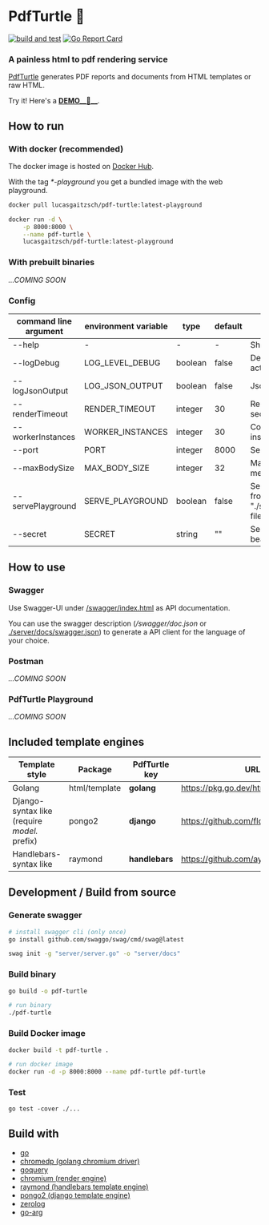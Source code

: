 # PdfTurtle 🐢

[![build and test](https://github.com/lucas-gaitzsch/pdf-turtle/actions/workflows/pipeline.yml/badge.svg)](https://github.com/lucas-gaitzsch/pdf-turtle/actions/workflows/pipeline.yml)
[![Go Report Card](https://goreportcard.com/badge/github.com/lucas-gaitzsch/pdf-turtle)](https://goreportcard.com/report/github.com/lucas-gaitzsch/pdf-turtle)

### A painless html to pdf rendering service

[PdfTurtle](https://github.com/lucas-gaitzsch/pdf-turtle) generates PDF reports and documents from HTML templates or raw HTML.

Try it! Here's a [**DEMO__🐢__**](https://pdfturtle.gaitzsch.dev/).

## How to run

### With docker (recommended)

The docker image is hosted on [Docker Hub](https://hub.docker.com/r/lucasgaitzsch/pdf-turtle).

With the tag _\*-playground_ you get a bundled image with the web playground.

```bash
docker pull lucasgaitzsch/pdf-turtle:latest-playground

docker run -d \
    -p 8000:8000 \
    --name pdf-turtle \
    lucasgaitzsch/pdf-turtle:latest-playground
```

### With prebuilt binaries

_...COMING SOON_

<!-- TODO:!! -->

### Config

| command line argument | environment variable | type    | default | description                                             |
| --------------------- | -------------------- | ------- | ------- | ------------------------------------------------------- |
| --help                | -                    | -       | -       | Show help                                               |
| --logDebug            | LOG_LEVEL_DEBUG      | boolean | false   | Debug log level active                                  |
| --logJsonOutput       | LOG_JSON_OUTPUT      | boolean | false   | Json log output                                         |
| --renderTimeout       | RENDER_TIMEOUT       | integer | 30      | Render timeout in seconds                               |
| --workerInstances     | WORKER_INSTANCES     | integer | 30      | Count of worker instances                               |
| --port                | PORT                 | integer | 8000    | Server port                                             |
| --maxBodySize         | MAX_BODY_SIZE        | integer | 32      | Max body size in megabyte                               |
| --servePlayground     | SERVE_PLAYGROUND     | boolean | false   | Serve playground from path "./static-files/playground/" |
| --secret              | SECRET               | string  | ""      | Secret used as bearer token                             |

## How to use

### Swagger

Use Swagger-UI under [/swagger/index.html](https://pdfturtle.gaitzsch.dev/swagger/index.html) as API documentation.

You can use the swagger description (_/swagger/doc.json_ or [./server/docs/swagger.json](./server/docs/swagger.json)) to generate a API client for the language of your choice.

### Postman

_...COMING SOON_

<!-- TODO:!! -->

### PdfTurtle Playground

_...COMING SOON_

<!-- TODO:!! -->

## Included template engines

| Template style                               | Package       | PdfTurtle key  | URL                                 |
| -------------------------------------------- | ------------- | -------------- | ----------------------------------- |
| Golang                                       | html/template | **golang**     | https://pkg.go.dev/html/template    |
| Django-syntax like (require _model._ prefix) | pongo2        | **django**     | https://github.com/flosch/pongo2    |
| Handlebars-syntax like                       | raymond       | **handlebars** | https://github.com/aymerick/raymond |

## Development / Build from source

### Generate swagger

```bash
# install swagger cli (only once)
go install github.com/swaggo/swag/cmd/swag@latest

swag init -g "server/server.go" -o "server/docs"
```

### Build binary

```bash
go build -o pdf-turtle

# run binary
./pdf-turtle
```

### Build Docker image

```bash
docker build -t pdf-turtle .

# run docker image
docker run -d -p 8000:8000 --name pdf-turtle pdf-turtle
```

### Test

<!-- `go test -race ./...` -->

```
go test -cover ./...
```

<!-- `go test -coverprofile coverage ./...` -->

## Build with

- [go](https://github.com/golang/go)
- [chromedp (golang chromium driver)](https://github.com/chromedp/chromedp)
- [goquery](https://github.com/PuerkitoBio/goquery)
- [chromium (render engine)](https://github.com/chromium/chromium)
- [raymond (handlebars template engine)](https://github.com/aymerick/raymond)
- [pongo2 (django template engine)](https://github.com/flosch/pongo2)
- [zerolog](https://github.com/rs/zerolog)
- [go-arg](https://github.com/alexflint/go-arg)
<!-- TODO:!! -->
